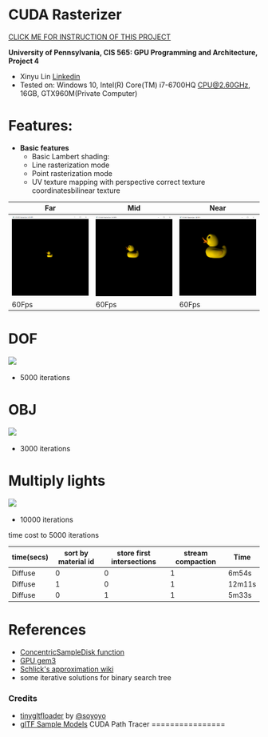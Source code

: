 CUDA Rasterizer
===============

[CLICK ME FOR INSTRUCTION OF THIS PROJECT](./INSTRUCTION.md)

**University of Pennsylvania, CIS 565: GPU Programming and Architecture, Project 4**


* Xinyu Lin
[Linkedin](https://www.linkedin.com/in/xinyu-lin-138352125/)
* Tested on: Windows 10, Intel(R) Core(TM) i7-6700HQ CPU@2.60GHz, 16GB, GTX960M(Private Computer)


# Features:
- **Basic features**
  - Basic Lambert shading:
  - Line rasterization mode
  - Point rasterization mode
  - UV texture mapping with perspective correct texture coordinatesbilinear texture
  
Far | Mid | Near
------|------|------
![](img/duck_small.png) | ![](img/duck_mid.png) | ![](img/duck_big.png)
 60Fps | 60Fps | 60Fps
# DOF
  ![](img/dof.png)
  - 5000 iterations
  
# OBJ
  ![](img/obj.png)
  - 3000 iterations

# Multiply lights
  ![](img/alll.png)
  - 10000 iterations

time cost to 5000 iterations

time(secs)	|sort by material id	|store first intersections |  stream compaction | Time
--------------|---------|-------|---------|-------
Diffuse|	0|	0 | 1| 6m54s
Diffuse|	1|	0| 1|12m11s
Diffuse|0 | 1| 1|5m33s

# References
- [ConcentricSampleDisk function](https://pub.dartlang.org/documentation/dartray/0.0.1/core/ConcentricSampleDisk.html)
- [GPU gem3](https://developer.nvidia.com/gpugems/GPUGems3/gpugems3_pref01.html)
- [Schlick's approximation wiki](https://en.wikipedia.org/wiki/Schlick's_approximation)
- some iterative solutions for binary search tree 

### Credits

* [tinygltfloader](https://github.com/syoyo/tinygltfloader) by [@soyoyo](https://github.com/syoyo)
* [glTF Sample Models](https://github.com/KhronosGroup/glTF/blob/master/sampleModels/README.md)
CUDA Path Tracer
================
